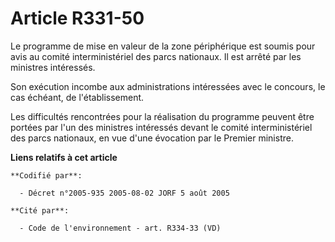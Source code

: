 # Article R331-50

Le programme de mise en valeur de la zone périphérique est soumis pour avis au comité interministériel des parcs nationaux.
Il est arrêté par les ministres intéressés.

Son exécution incombe aux administrations intéressées avec le concours, le cas échéant, de l'établissement.

Les difficultés rencontrées pour la réalisation du programme peuvent être portées par l'un des ministres intéressés devant le
comité interministériel des parcs nationaux, en vue d'une évocation par le Premier ministre.

**Liens relatifs à cet article**

	**Codifié par**:

	  - Décret n°2005-935 2005-08-02 JORF 5 août 2005

	**Cité par**:

	  - Code de l'environnement - art. R334-33 (VD)
